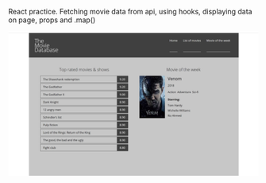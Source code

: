 React practice. Fetching movie data from api, using hooks, displaying data on page, props and .map()

![Screenshot](project-snip.jpg)
